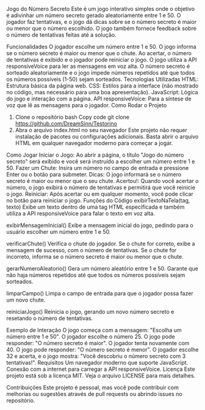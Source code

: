 Jogo do Número Secreto
Este é um jogo interativo simples onde o objetivo é adivinhar um número secreto gerado aleatoriamente entre 1 e 50. O jogador faz tentativas, e o jogo dá dicas sobre se o número secreto é maior ou menor que o número escolhido. O jogo também fornece feedback sobre o número de tentativas feitas até a solução.

Funcionalidades
O jogador escolhe um número entre 1 e 50.
O jogo informa se o número secreto é maior ou menor que o chute.
Ao acertar, o número de tentativas é exibido e o jogador pode reiniciar o jogo.
O jogo utiliza a API responsiveVoice para ler as mensagens em voz alta.
O número secreto é sorteado aleatoriamente e o jogo impede números repetidos até que todos os números possíveis (1-50) sejam sorteados.
Tecnologias Utilizadas
HTML: Estrutura básica da página web.
CSS: Estilos para a interface (não mostrado no código, mas necessário para uma boa apresentação).
JavaScript: Lógica do jogo e interação com a página.
API responsiveVoice: Para a síntese de voz que lê as mensagens para o jogador.
Como Rodar o Projeto
1. Clone o repositório
bash
Copy code
git clone https://github.com/DreamSinn/Testorino
2. Abra o arquivo index.html no seu navegador
Este projeto não requer instalação de pacotes ou configurações adicionais. Basta abrir o arquivo HTML em qualquer navegador moderno para começar a jogar.

Como Jogar
Iniciar o Jogo: Ao abrir a página, o título "Jogo do número secreto" será exibido e você será instruído a escolher um número entre 1 e 50.
Fazer um Chute: Insira um número no campo de entrada e pressione Enter ou o botão para submeter.
Dicas: O jogo informará se o número secreto é maior ou menor que o seu chute.
Acertou!: Quando você acertar o número, o jogo exibirá o número de tentativas e permitirá que você reinicie o jogo.
Reiniciar: Após acertar ou em qualquer momento, você pode clicar no botão para reiniciar o jogo.
Funções do Código
exibirTextoNaTela(tag, texto)
Exibe um texto dentro de uma tag HTML especificada e também utiliza a API responsiveVoice para falar o texto em voz alta.

exibirMensagemInicial()
Exibe a mensagem inicial do jogo, pedindo para o usuário escolher um número entre 1 e 50.

verificarChute()
Verifica o chute do jogador. Se o chute for correto, exibe a mensagem de sucesso, com o número de tentativas. Se o chute for incorreto, informa se o número secreto é maior ou menor que o chute.

gerarNumeroAleatorio()
Gera um número aleatório entre 1 e 50. Garante que não haja números repetidos até que todos os números possíveis sejam sorteados.

limparCampo()
Limpa o campo de entrada para que o jogador possa fazer um novo chute.

reiniciarJogo()
Reinicia o jogo, gerando um novo número secreto e resetando o número de tentativas.

Exemplo de Interação
O jogo começa com a mensagem: "Escolha um número entre 1 e 50".
O jogador escolhe o número 25.
O jogo pode responder: "O número secreto é maior".
O jogador tenta novamente com 40.
O jogo pode responder: "O número secreto é menor".
O jogador escolhe 32 e acerta, e o jogo mostra: "Você descobriu o número secreto com 3 tentativas!".
Requisitos
Um navegador moderno que suporte JavaScript.
Conexão com a internet para carregar a API responsiveVoice.
Licença
Este projeto está sob a licença MIT. Veja o arquivo LICENSE para mais detalhes.

Contribuições
Este projeto é pessoal, mas você pode contribuir com melhorias ou sugestões através de pull requests ou abrindo issues no repositório.
